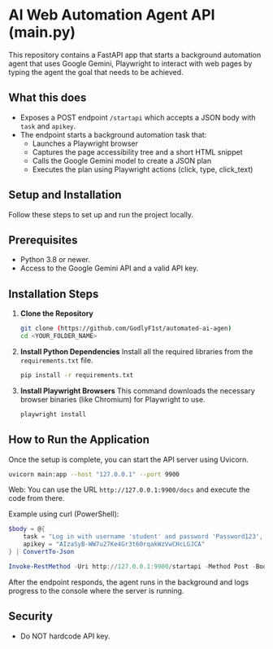 # AI Web Automation Agent API (main.py)

This repository contains a FastAPI app that starts a background automation agent that uses Google Gemini, Playwright to interact with web pages by typing the agent the goal that needs to be achieved.

## What this does
- Exposes a POST endpoint `/startapi` which accepts a JSON body with `task` and `apikey`.
- The endpoint starts a background automation task that:
  - Launches a Playwright browser
  - Captures the page accessibility tree and a short HTML snippet
  - Calls the Google Gemini model to create a JSON plan
  - Executes the plan using Playwright actions (click, type, click_text)

## Setup and Installation

Follow these steps to set up and run the project locally.

## Prerequisites
*   Python 3.8 or newer.
*   Access to the Google Gemini API and a valid API key.

## Installation Steps

1.  **Clone the Repository**
    ```bash
    git clone (https://github.com/GodlyF1st/automated-ai-agen)
    cd <YOUR_FOLDER_NAME>
    ```

2.  **Install Python Dependencies**
    Install all the required libraries from the `requirements.txt` file.
    ```bash
    pip install -r requirements.txt
    ```

3.  **Install Playwright Browsers**
    This command downloads the necessary browser binaries (like Chromium) for Playwright to use.
    ```bash
    playwright install
    ```

## How to Run the Application

Once the setup is complete, you can start the API server using Uvicorn.

```bash
uvicorn main:app --host "127.0.0.1" --port 9900
```

Web:
You can use the URL `http://127.0.0.1:9900/docs` and execute the code from there.

Example using curl (PowerShell):

```powershell
$body = @{
    task = "Log in with username 'student' and password 'Password123', and then log out."
    apikey = "AIzaSyB-WW7u27Ke4Gr3t60rqakWzVwCHcLGJCA"
} | ConvertTo-Json

Invoke-RestMethod -Uri http://127.0.0.1:9900/startapi -Method Post -Body $body -ContentType 'application/json'
```

After the endpoint responds, the agent runs in the background and logs progress to the console where the server is running.

## Security
- Do NOT hardcode API key.

